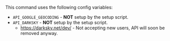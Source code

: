 This command uses the following config variables:

- `API_GOOGLE_GEOCODING` - **NOT** setup by the setup script.
- `API_DARKSKY` - **NOT** setup by the setup script.
  - https://darksky.net/dev/  -  Not accepting new users, API will soon be removed anyway.